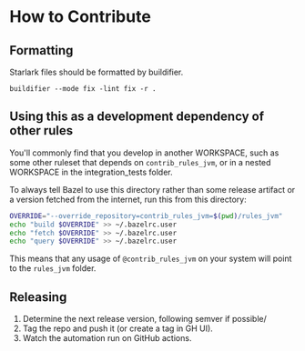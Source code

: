 # How to Contribute

## Formatting

Starlark files should be formatted by buildifier.

`buildifier --mode fix -lint fix -r .`

## Using this as a development dependency of other rules

You'll commonly find that you develop in another WORKSPACE, such as
some other ruleset that depends on `contrib_rules_jvm`, or in a nested
WORKSPACE in the integration_tests folder.

To always tell Bazel to use this directory rather than some release
artifact or a version fetched from the internet, run this from this
directory:

```sh
OVERRIDE="--override_repository=contrib_rules_jvm=$(pwd)/rules_jvm"
echo "build $OVERRIDE" >> ~/.bazelrc.user
echo "fetch $OVERRIDE" >> ~/.bazelrc.user
echo "query $OVERRIDE" >> ~/.bazelrc.user
```

This means that any usage of `@contrib_rules_jvm` on your system will
point to the `rules_jvm` folder.

## Releasing

1. Determine the next release version, following semver if possible/
2. Tag the repo and push it (or create a tag in GH UI).
3. Watch the automation run on GitHub actions.

